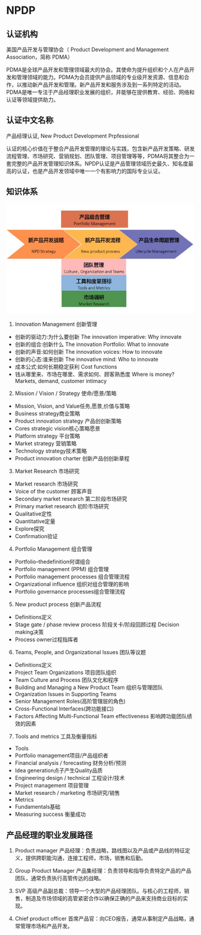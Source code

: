 # NPDP

## 认证机构

美国产品开发与管理协会（ Product Development and Management Association，简称 PDMA）

PDMA是全球产品开发和管理领域最大的协会。其使命为提升组织和个人在产品开发和管理领域的能力。PDMA为会员提供产品领域的专业级开发资源、信息和合作，以推动新产品开发和管理。新产品开发和服务涉及到一系列特定的活动。PDMA是唯一专注于产品经理职业发展的组织，并能够在提供教育、经验、网络和认证等领域提供助力。

## 认证中文名称

产品经理认证, New Product Development Prpfessional 

认证的核心价值在于整合产品开发管理的理论与实践，包含新产品开发策略、研发流程管理、市场研究、营销规划、团队管理、项目管理等等，PDMA将其整合为一套完整的产品开发管理知识体系。NPDP认证是产品管理领域历史最久、知名度最高的认证，也是产品开发领域中唯一一个有影响力的国际专业认证。

## 知识体系

![NPDP知识体系](IMG/NPDP-Frame-CN.jpeg)

1. Innovation Management 创新管理

* 创新的驱动力:为什么要创新 The innovation imperative: Why innovate
* 创新的组合:创新什么 The innovation Portfolio: What to innovate
* 创新的声音:如何创新 The innovation voices: How to innovate
* 创新的心态:谁来创新 The innovative mind: Who to innovate
* 成本公式:如何长期稳定获利 Cost functions
* 钱从哪里来、市场在哪里、需求如何、顾客熟悉度 Where is money? Markets, demand, customer intimacy

2. Mission / Vision / Strategy 使命/愿景/策略

* Mission, Vision, and Value任务,愿景,价值与策略
* Business strategy商业策略
* Product innovation strategy 产品创创新策略
* Cores strategic vision核心策略愿景
* Platform strategy 平台策略
* Market strategy 营销策略
* Technology strategy技术策略
* Product innovation charter 创新产品创创新章程

3. Market Research 市场研究

* Market research 市场研究
* Voice of the customer 顾客声音
* Secondary market research 第二阶段市场研究
* Primary market research 初阶市场研究
* Qualitative定性
* Quantitative定量
* Explore探究
* Confirmation验证

4. Portfolio Management 组合管理

* Portfolio–thedefinition何谓组合
* Portfolio management (PPM) 组合管理
* Portfolio management processes 组合管理流程
* Organizational influence 组织对组合管理的影响
* Portfolio governance processes组合管理流程

5. New product process 创新产品流程

* Definitions定义
* Stage gate / phase review process 阶段关卡/阶段回顾过程 Decision making决策
* Process owner过程指挥者

6. Teams, People, and Organizational Issues 团队等议题

* Definitions定义
* Project Team Organizations 项目团队组织
* Team Culture and Process 团队文化和程序
* Building and Managing a New Product Team 组织与管理团队
*  Organization Issues in Supporting Teams
* Senior Management Roles(高阶管理层的角色)
* Cross-Functional Interfaces(跨功能接口)
* Factors Affecting Multi-Functional Team effectiveness 影响跨功能团队绩效的因素

7. Tools and metrics 工具及衡量指标

* Tools
* Portfolio management项目/产品组织者
* Financial analysis / forecasting 财务分析/预测
* Idea generation点子产生Quality品质
* Engineering design / technical 工程设计/技术
* Project management 项目管理
* Market research / marketing 市场研究/销售
* Metrics
* Fundamentals基础
* Measuring success 衡量成功

## 产品经理的职业发展路径

1. Product manager 产品经理：负责战略，路线图以及产品或产品线的特征定义，提供跨职能沟通，连接工程师，市场，销售和后勤。

2. Group Product Manager 产品集经理：负责领导和指导负责特定产品的产品团队，通常负责执行高管传达的战略。

3. SVP 高级产品副总裁：领导一个大型的产品经理团队。与核心的工程师，销售，制造及市场领域的高管紧密合作以确保正确的产品来支持商业目标的实现。

4. Chief product officer 首席产品官：向CEO报告，通常从事制定产品战略，通常管理市场和产品开发。